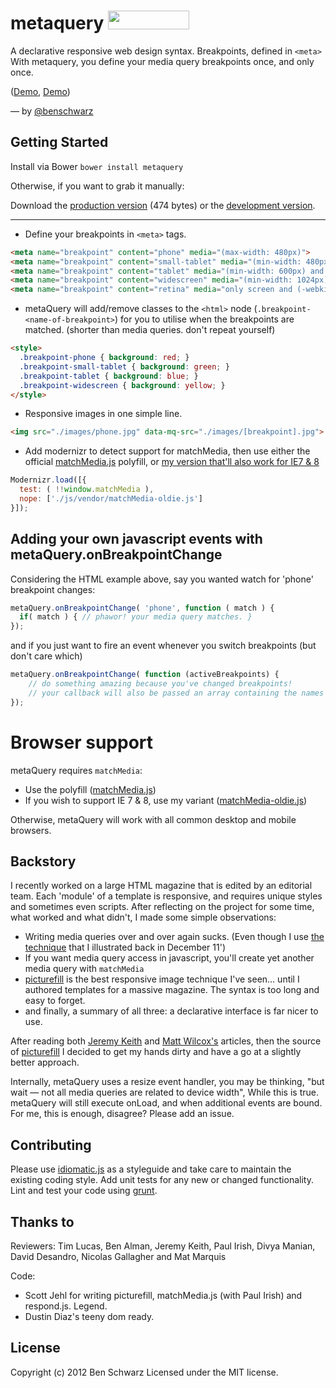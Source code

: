 # metaquery <img src="//benschwarz.github.io/bower-badges/badge@2x.png" width="130" height="30">

A declarative responsive web design syntax. Breakpoints, defined in `<meta>`
With metaquery, you define your media query breakpoints once, and only once.

([Demo](http://benschwarz.github.com/metaquery/images.html), [Demo](http://benschwarz.github.com/metaquery/css-classes.html))

— by [@benschwarz](http://twitter.com/benschwarz)

## Getting Started

Install via Bower `bower install metaquery`

Otherwise, if you want to grab it manually:

Download the [production version][min] (474 bytes) or the [development version][max].

[min]: https://raw.github.com/benschwarz/metaquery/master/metaquery.min.js
[max]: https://raw.github.com/benschwarz/metaquery/master/metaquery.js
---

* Define your breakpoints in `<meta>` tags.

``` html
<meta name="breakpoint" content="phone" media="(max-width: 480px)">
<meta name="breakpoint" content="small-tablet" media="(min-width: 480px) and (max-width: 600px)">
<meta name="breakpoint" content="tablet" media="(min-width: 600px) and (max-width: 1024px)">
<meta name="breakpoint" content="widescreen" media="(min-width: 1024px)">
<meta name="breakpoint" content="retina" media="only screen and (-webkit-min-device-pixel-ratio : 2)">
```

* metaQuery will add/remove classes to the `<html>` node (`.breakpoint-<name-of-breakpoint>`) for you to utilise when the breakpoints are matched. (shorter than media queries. don't repeat yourself)

``` html
<style>
  .breakpoint-phone { background: red; }
  .breakpoint-small-tablet { background: green; }
  .breakpoint-tablet { background: blue; }
  .breakpoint-widescreen { background: yellow; }
</style>
```

* Responsive images in one simple line.

``` html
<img src="./images/phone.jpg" data-mq-src="./images/[breakpoint].jpg">
```

* Add modernizr to detect support for matchMedia, then use either the official [matchMedia.js][matchMedia.js] polyfill, or [my version that'll also work for IE7 & 8][matchmedia-oldie]

``` javascript
Modernizr.load([{
  test: ( !!window.matchMedia ),
  nope: ['./js/vendor/matchMedia-oldie.js']
}]);
```

## Adding your own javascript events with metaQuery.onBreakpointChange

Considering the HTML example above, say you wanted watch for 'phone' breakpoint changes:

``` javascript
metaQuery.onBreakpointChange( 'phone', function ( match ) {
  if( match ) { // phawor! your media query matches. }
});
```

and if you just want to fire an event whenever you switch breakpoints (but don't care which)

``` javascript
metaQuery.onBreakpointChange( function (activeBreakpoints) {
    // do something amazing because you've changed breakpoints!
    // your callback will also be passed an array containing the names of active breakpoints.
});
```

# Browser support

metaQuery requires `matchMedia`:

* Use the polyfill ([matchMedia.js][matchMedia.js])
* If you wish to support IE 7 & 8, use my variant ([matchMedia-oldie.js][matchmedia-oldie])

Otherwise, metaQuery will work with all common desktop and mobile browsers.

## Backstory

I recently worked on a large HTML magazine that is edited by an editorial team. Each 'module' of a template is responsive, and requires unique styles and sometimes even scripts. After reflecting on the project for some time, what worked and what didn't, I made some simple observations:

* Writing media queries over and over again sucks. (Even though I use [the technique][responsive-design-with-sass] that I illustrated back in December 11')
* If you want media query access in javascript, you'll create yet another media query with `matchMedia`
* [picturefill][picturefill] is the best responsive image technique I've seen… until I authored templates for a massive magazine. The syntax is too long and easy to forget.
* and finally, a summary of all three: a declarative interface is far nicer to use.

After reading both [Jeremy Keith][Jeremy Keith's article] and [Matt Wilcox's][Matt Wilcox's article] articles, then the source of [picturefill][picturefill] I decided to get my hands dirty and have a go at a slightly better approach.

Internally, metaQuery uses a resize event handler, you may be thinking, "but wait — not all media queries are related to device width", While this is true. metaQuery will still execute onLoad, and when additional events are bound. For me, this is enough, disagree? Please add an issue.

## Contributing
Please use [idiomatic.js][idiomatic.js] as a styleguide and take care to maintain the existing coding style. Add unit tests for any new or changed functionality. Lint and test your code using [grunt][grunt].

## Thanks to

Reviewers: Tim Lucas, Ben Alman, Jeremy Keith, Paul Irish, Divya Manian, David Desandro, Nicolas Gallagher and Mat Marquis

Code:

* Scott Jehl for writing picturefill, matchMedia.js (with Paul Irish) and respond.js. Legend.
* Dustin Diaz's teeny dom ready.

## License
Copyright (c) 2012 Ben Schwarz
Licensed under the MIT license.

[matchMedia.js]: https://github.com/paulirish/matchMedia.js
[matchmedia-oldie]: https://github.com/benschwarz/matchMedia.js/tree/IE7-8
[picturefill]: https://github.com/scottjehl/picturefill
[Jeremy Keith's article]: http://adactio.com/journal/5429/
[Matt Wilcox's article]: http://mattwilcox.net/archive/entry/id/1091/
[responsive-design-with-sass]: http://theint.ro/blogs/outro/4686992-responsive-design-with-sass
[idiomatic.js]: https://github.com/rwldrn/idiomatic.js
[grunt]: https://github.com/cowboy/grunt
